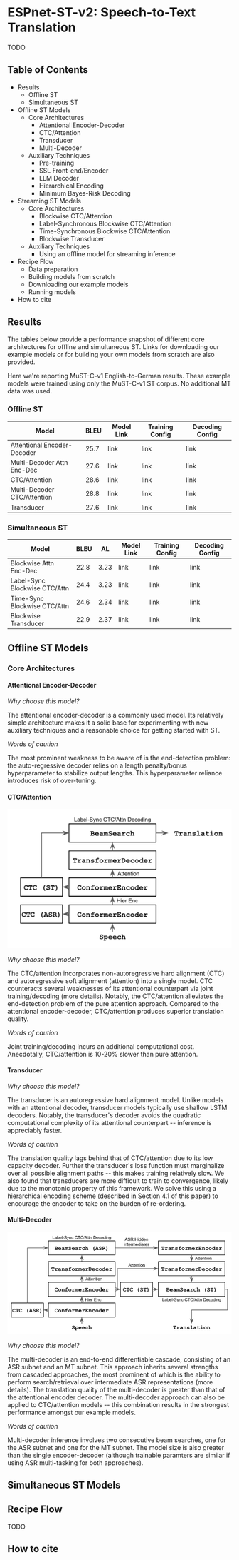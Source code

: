# ESPnet-ST-v2: Speech-to-Text Translation

TODO

## Table of Contents
* Results
   * Offline ST
   * Simultaneous ST
* Offline ST Models
   * Core Architectures
      * Attentional Encoder-Decoder
      * CTC/Attention
      * Transducer
      * Multi-Decoder
   * Auxiliary Techniques
      * Pre-training
      * SSL Front-end/Encoder
      * LLM Decoder
      * Hierarchical Encoding
      * Minimum Bayes-Risk Decoding
* Streaming ST Models
   * Core Architectures
      * Blockwise CTC/Attention
      * Label-Synchronous Blockwise CTC/Attention
      * Time-Synchronous Blockwise CTC/Attention
      * Blockwise Transducer
   * Auxiliary Techniques
      * Using an offline model for streaming inference
* Recipe Flow
   * Data preparation
   * Building models from scratch
   * Downloading our example models
   * Running models
* How to cite

## Results

The tables below provide a performance snapshot of different core architectures for offline and simultaneous ST. Links for downloading our example models or for building your own models from scratch are also provided.

Here we're reporting MuST-C-v1 English-to-German results. These example models were trained using only the MuST-C-v1 ST corpus. No additional MT data was used.

### Offline ST

|Model|BLEU|Model Link|Training Config|Decoding Config|
|---|---|---|---|---|
|Attentional Encoder-Decoder|25.7|link|link|link|
|Multi-Decoder Attn Enc-Dec|27.6|link|link|link|
|CTC/Attention|28.6|link|link|link|
|Multi-Decoder CTC/Attention|28.8|link|link|link|
|Transducer|27.6|link|link|link|

### Simultaneous ST

|Model|BLEU|AL|Model Link|Training Config|Decoding Config|
|---|---|---|---|---|---|
|Blockwise Attn Enc-Dec|22.8|3.23|link|link|link|
|Label-Sync Blockwise CTC/Attn|24.4|3.23|link|link|link|
|Time-Sync Blockwise CTC/Attn|24.6|2.34|link|link|link|
|Blockwise Transducer|22.9|2.37|link|link|link|

## Offline ST Models

### Core Architectures

#### Attentional Encoder-Decoder

*Why choose this model?*

The attentional encoder-decoder is a commonly used model. Its relatively simple architecture makes it a solid base for experimenting with new auxiliary techniques and a reasonable choice for getting started with ST.

*Words of caution*

The most prominent weakness to be aware of is the end-detection problem: the auto-regressive decoder relies on a length penalty/bonus hyperparameter to stabilize output lengths. This hyperparameter reliance introduces risk of over-tuning.

#### CTC/Attention

![CTC/Attention](./local/images/ctc-attn.png)

*Why choose this model?*

The CTC/attention incorporates non-autoregressive hard alignment (CTC) and autoregressive soft alignment (attention) into a single model. CTC counteracts several weaknesses of its attentional counterpart via joint training/decoding (more details). Notably, the CTC/attention alleviates the end-detection problem of the pure attention approach. Compared to the attentional encoder-decoder, CTC/attention produces superior translation quality.

*Words of caution*

Joint training/decoding incurs an additional computational cost. Anecdotally, CTC/attention is 10-20% slower than pure attention.

#### Transducer

*Why choose this model?*

The transducer is an autoregressive hard alignment model. Unlike models with an attentional decoder, transducer models typically use shallow LSTM decoders. Notably, the transducer's decoder avoids the quadratic computational complexity of its attentional counterpart -- inference is appreciably faster.

*Words of caution*

The translation quality lags behind that of CTC/attention due to its low capacity decoder. Further the transducer's loss function must marginalize over all possible alignment paths -- this makes training relatively slow. We also found that transducers are more difficult to train to convergence, likely due to the monotonic property of this framework. We solve this using a hierarchical encoding scheme (described in Section 4.1 of this paper) to encourage the encoder to take on the burden of re-ordering.

#### Multi-Decoder

![Multi-Decoder CTC/Attention](./local/images/md-ctc-attn.png)

*Why choose this model?*

The multi-decoder is an end-to-end differentiable cascade, consisting of an ASR subnet and an MT subnet. This approach inherits several strengths from cascaded approaches, the most prominent of which is the ability to perform search/retrieval over intermediate ASR representations (more details). The translation quality of the multi-decoder is greater than that of the attentional encoder decoder. The multi-decoder approach can also be applied to CTC/attention models -- this combination results in the strongest performance amongst our example models.

*Words of caution*

Multi-decoder inference involves two consecutive beam searches, one for the ASR subnet and one for the MT subnet. The model size is also greater than the single encoder-decoder (although trainable paramters are similar if using ASR multi-tasking for both approaches).

## Simultaneous ST Models

## Recipe Flow

TODO

## How to cite
